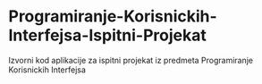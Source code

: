 # Programiranje-Korisnickih-Interfejsa-Ispitni-Projekat
Izvorni kod aplikacije za ispitni projekat iz predmeta Programiranje Korisnickih Interfejsa
